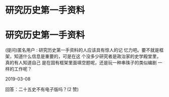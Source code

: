 # 研究历史第一手资料

# 研究历史第一手资料

(提问)匿名用户 : 研究历史第一手资料的人应该具有惊人的记 忆力吧。要不就是框架，知道什么信息是重要的，可是在这 个没多少研究者是政治家的史学殿堂里，真的有人知道自己 是在固有框架里面填空题呢，还是玩一种串珠子的类似编剧 一样的工作呢？

2019-03-08

回答：二十五史不有电子版吗？(2 赞)